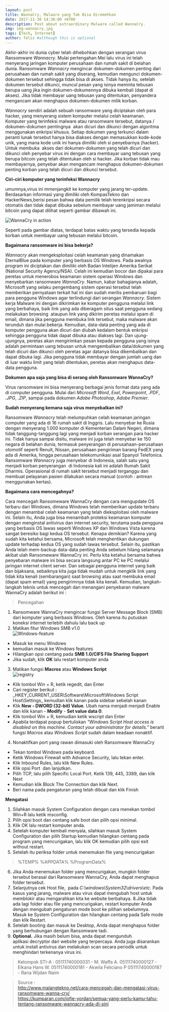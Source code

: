 ```yaml
---
layout: post
title: WannaCry, Malware yang Tak Bisa Diremehkan
date: 2017-11-30 14:30:00 +0700
description: Post about extraordinary Malware called WannaCry.
img: img-wannacry.jpg
tags: [Tech, Internet]
author: felix #although this is optional
---
```

Akhir-akhir ini dunia cyber telah dihebohkan dengan serangan virus Ransomware _Wannacry_. Mulai pertengahan Mei lalu virus ini telah menyerang jaringan komputer perusahaan dan rumah sakit di belahan dunia. Ransomware _Wannacry_ mengincar dokumen-dokumen penting dari perusahaan dan rumah sakit yang diserang, kemudian mengunci dokumen-dokumen tersebut sehingga tidak bisa di akses. Tidak hanya itu, setelah dokumen tersebut dikunci, muncul pesan yang isinya meminta tebusan berupa uang jika ingin dokumen-dokumennya dibuka kembali (dapat di akses). Jika tidak membayar uang tebusan yang ditentukan, penyandera mengancam akan menghapus dokumen-dokumen milik korban.

_Wannacry_ sendiri adalah sebuah ransomware yang diciptakan oleh para hacker, yang menyerang sistem komputer melalui celah keamanan. Komputer yang terinfeksi malware atau ransomware tersebut, datanya / dokumen-dokumen pentingnya  akan dicuri dan dikunci dengan algoritma menggunakan enkripsi khusus. Setiap dokumen yang terkunci dalam peranti lunak tersebut hanya bisa diakses dengan memasukkan kode-kode unik, yang mana kode unik ini hanya dimiliki oleh si penyebarnya (hacker). Untuk membuka  akses dari dokumen-dokumen yang telah dicuri dan dikunci oleh penyebar virus ini dengan cara membayar uang tebusan yang berupa bitcoin yang telah ditentukan oleh si hacker. Jika korban tidak mau membayarnya, penyebar akan mengancam menghapus dokumen-dokumen penting korban yang telah dicuri dan dikunci tersebut.  

**Ciri-ciri komputer yang terinfeksi Wannacry**  

umumnya,virus ini mmenjangkit ke komputer yang jarang ter-update. Berdasarkan informasi yang dimiliki oleh KompasTekno dan HackerNews,berisi pesan bahwa data pemilik telah terenkripsi secara otomatis dan tidak dapat dibuka sebelum membayar uang jamiman melalui bitcoin yang dapat dilihat seperti gambar dibawah ini.

![WannaCry in action]({{site.baseurl}}/assets/img/img-wannacry.jpg)

Seperti pada gambar diatas, terdapat batas waktu yang tersedia kepada korban untuk membayar uang tebusan melalui bitcoin.  

**Bagaimana ransomware ini bisa bekerja?**  

_Wannacry_ akan mengeksploitasi celah keamanan yang dinamakan EternalBlue pada komputer yang berbasis OS Windows. Pada awalnya program ini diciptakan dan dimiliki oleh Badan Intelijen Amerika Serikat (National Security Agency/NSA). Celah ini kemudian bocor dan dipakai para peretas untuk menerobos keamanan sistem operasi Windows dan menyebarkan ransomware _WannaCry_. Namun, kabar bahagianya adalah,  Microsoft yang selaku pengembang sistem operasi tersebut telah memberikan pernyataan terkait hal ini dan sudah merilis pembaruan bagi para pengguna Windows agar terlindungi dari serangan _Wannacry_. Sistem kerja Malware ini dengan dikirimkan ke komputer pengguna melalui link yang berbahaya, baik link yang ada diberagam situs saat pengguna sedang melakukan browsing  ataupun link yang dikirim peretas melalui spam di email, dimana jika pengguna membuka link tersebut, maka malware akan terunduh dan mulai bekerja. Kemudian, data-data penting yang ada di komputer pengguna akan dicuri dan diubah kedalam bentuk enkripsi sehingga pengguna tidak dapat dibuka atau diakses lagi. Dan ujung-ujungnya, peretas akan mengirimkan pesan kepada pengguna yang isinya adalah permintaan uang tebusan untuk mengembalikan data/dokumen yang telah dicuri dan dikunci oleh peretas agar datanya bisa dikembalikan dan dapat dibuka lagi. Jika pengguna tidak membayar dengan jumlah uang dan di luar waktu limit yang telah ditentukan, peretas akan menghapus data-data pengguna.  

**Dokumen apa saja yang bisa di serang oleh Ransomware WannaCry?**  

Virus ransomware ini bisa menyerang berbagai jenis format data yang ada di computer pengguna. Mulai dari _Microsoft Word_, _Exel_, _Powerpoint_, _.PDF_, _.JPG_, _.ZIP_, sampai pada dokumen _Adobe Photoshop_, _Adobe Premier_.  

**Sudah menyerang kemana saja virus menyebalkan ini?**  

Ransomware _Wannacry_ telah melumpuhkan celah keamanan jaringan computer yang ada di 16 rumah sakit di Inggris. Lalu menyebar ke Rusia dengan menyerang 1.000 komputer di Kementerian Dalam Negeri, dimana tidak tanggung-tanggung lagi yang menjadi korban serangan para hacker ini. Tidak hanya sampai disitu, malware ini juga telah menyebar ke 150 negara di belahan dunia, termasuk penyerangan di perusahaan-perusahaan otomotif seperti Renult, Nissan, perusahaan pengiriman barang FedEX yang ada di Amerika, hingga perusahaan telekomunikasi asal Spanyol Telefonica. Ransomware _Wannacry_ juga menyebar di Indonesia, salah satu yang menjadi korban penyerangan  di Indonesia kali ini adalah Rumah Sakit Dharmis. Operasional di rumah sakit tersebut menjadi terganggu dan membuat pelayanan pasien dilakukan secara manual (contoh : antrean menggunakan kertas).  

**Bagaimana cara mencegahnya?**  

Cara mencegah Ransomeware WannaCry dengan cara mengupdate OS terbaru dari Windows, dimana Windows telah memberikan update terbaru dengan menambal celah keamanan yang telah dieksploitasi oleh malware ini. Selain itu, Anda juga bisa menambah proteksi keamanan komputer dengan menginstal antivirus dan internet security, terutama pada pengguna yang berbasis OS lawas seperti Windows XP dan Windows Vista karena sangat beresiko bagi kedua OS tersebut. Kenapa demikian? Karena yang sudah kita ketahui bersama, Microsoft telah menghentikan dukungan update terhadap kedua OS yang sudah lawas tersebut. Selain itu, pastikan Anda telah mem-backup data-data penting Anda sebelum hilang selamanya akibat ulah Ransomeware WannaCry ini. Perlu kita ketahui bersama bahwa penyebaran malware ini bisa secara langsung antar PC ke PC melalui jaringan internet client server. Dan sebagai pengguna internet yang baik dan bijaksana, sebaiknya kita juga tidak mudah untuk mengklik link yang tidak kita kenali (sembarangan) saat browsing atau saat membuka email (dapat spam email) yang pengirimnya tidak kita kenali. Kemudian, langkah-langkah teknis untuk mencegah dan menangani penyebaran malware WannaCry adalah berikut ini :  

>Pencegahan  
1. Ransomware WannaCry mengincar fungsi Server Message Block (SMB) dari komputer yang berbasis Windows. Oleh karena itu putuskan koneksi internet terlebih dahulu lalu back up
2. Matikan fitur Windows SMB v1.0  
![Windows-feature]({{site.baseurl}}/assets/img/windows-features.png)
  * Masuk ke menu Windows
  * kemudian masuk ke Windows features
  * Hilangkan opsi centang pada **SMB 1.0/CIFS File Sharing Support**
  * Jika sudah, klik **OK** lalu restart komputer anda
3. Matikan fungsi **Macros** atau **Windows Script**  
![registry]({{site.baseurl}}/assets/img/enable.png)
  * Klik tombol Win + R, ketik regedit, dan Enter
  * Cari register berikut : _HKEY_CURRENT_USER\Software\Microsoft\Windows Script Host\Settings\_ kemudian klik kanan pada sidebar sebelah kanan
  * Klik **New - DWORD (32-bit) Value**. Ubah nama menjadi menjadi Enable dan klik kanan - **Modify** - **Set value data 0**.
  * Klik tombol Win + R, kemudian ketik wscript dan Enter
  * Apabila terdapat popup bertuliskan _"Windows Script Host access is disabled on this machine. Contact your administrator for details.”_ berarti fungsi _Macros_ atau _Windows Script_ sudah dalam keadaan nonaktif.
4. Nonaktifkan port yang rawan dimasuki oleh Ransomware WannaCry
  * Tekan tombol Windows pada keyboard.
  * Ketik Windows Firewall with Advance Security, lalu tekan enter.
  * Klik Inbound Rules, lalu klik New Rules.
  * Klik opsi Port  dan lanjutkan.
  * Pilih TCP, lalu pilih Specific Local Port. Ketik 139, 445, 3389, dan klik Next
  * Kemudian klik Block The Connection dan klik Next.
  * Beri nama pada pengaturan yang telah dibuat dan klik Finish

**Mengatasi**  

1. Silahkan masuk System Configuration dengan cara menekan tombol Win+R lalu ketik msconfig.
2. Pilih opsi boot dan centang safe boot dan pilih opsi minimal.
3. Klik OK lalu restart komputer anda.
4. Setelah komputer kembali menyala, silahkan masuk System Configuration dan pilih Startup kemudian hilangkan centang pada program yang mencurigakan, lalu klik OK kemudian pilih opsi exit without restart.
5. Setelah itu periksa folder untuk menemukan file yang mencurigakan  

>%TEMP%
%APPDATA%
%ProgramData%

6. Jika Anda menemukan folder yang mencurigakan, mungkin folder tersebut berasal dari Ransomware WannaCry, Anda dapat menghapus folder tersebut.
7. Selanjutnya cek Host file,  pada _C:\windows\System32\drivers\etc._ Pada kasus yang jarang, malware atau virus dapat mengubah host untuk memblokir atau mengarahkan kita ke website berbahaya.
8.Jika tidak ada lagi folder atau file yang mencurigakan, restart komputer Anda dengan mengubah pengaturan mode boot ke pilihan sebelumnya. Masuk ke System Configuration dan hilangkan centang pada Safe mode dan klik Restart. 
9. Setelah booting dan masuk ke Desktop, Anda dapat menghapus folder yang berhubungan dengan Ransomware tadi.
10. **Optional.** Jika masih belum bisa, anda dapat mengunduh aplikasi decryptor dari website yang terpercaya. Anda juga disarankan untuk install antivirus dan melakukan scan secara periodik untuk menghindari terkenanya virus ini.  


>Kelompok STI-A :
05111740000031 - M. Waffa A.
05111740000127 - Elkana Hans W.
05111740000181 - Akwila Feliciano P
05111740000187 - Rana Wijdan Naim

>Source :  
>http://www.malangtekno.net/cara-mencegah-dan-mengatasi-virus-ransomware-wanna-cry/  
>https://kumparan.com/jofie-yordan/semua-yang-perlu-kamu-tahu-tentang-ransomware-wannacry-ada-di-sini
